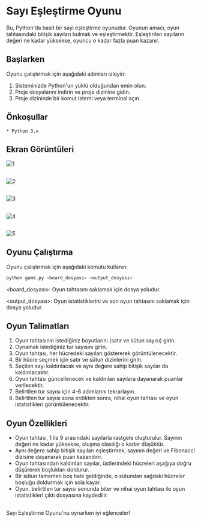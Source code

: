 
# Sayı Eşleştirme Oyunu


Bu, Python'da basit bir sayı eşleştirme oyunudur. Oyunun amacı, oyun tahtasındaki bitişik sayıları bulmak ve eşleştirmektir. Eşleştirilen sayıların değeri ne kadar yüksekse, oyuncu o kadar fazla puan kazanır.

## Başlarken
Oyunu çalıştırmak için aşağıdaki adımları izleyin:

   1. Sisteminizde Python'un yüklü olduğundan emin olun.
   2. Proje dosyalarını indirin ve proje dizinine gidin.
   3. Proje dizininde bir komut istemi veya terminal açın.


## Önkoşullar
    
    * Python 3.x



## Ekran Görüntüleri
![1](https://github.com/kagantemizkan/python-number-matching/assets/46727689/59d6e8b2-288e-4bf7-944c-768af3f16094)
##
![2](https://github.com/kagantemizkan/python-number-matching/assets/46727689/99b298c0-f60a-4a91-9fb9-53910a315615)
##
![3](https://github.com/kagantemizkan/python-number-matching/assets/46727689/fe724e82-313b-4fbc-a356-cf53715b7e04)
##
![4](https://github.com/kagantemizkan/python-number-matching/assets/46727689/b05b74f2-76d5-403d-a330-39c8fa281b81)
##
![5](https://github.com/kagantemizkan/python-number-matching/assets/46727689/e34738d7-3300-42d4-a1d1-9e8030418e8f)
## 


## Oyunu Çalıştırma
 
Oyunu çalıştırmak için aşağıdaki komutu kullanın:

```bash 
python game.py <board_dosyası> <output_dosyası>
```

<board_dosyası>: Oyun tahtasını saklamak için dosya yoludur.

<output_dosyası>: Oyun istatistiklerini ve son oyun tahtasını saklamak için dosya yoludur.
    
## Oyun Talimatları

 1. Oyun tahtasının istediğiniz boyutlarını (satır ve sütun sayısı) girin.
 2. Oynamak istediğiniz tur sayısını girin.
 3. Oyun tahtası, her hücredeki sayıları göstererek görüntülenecektir.
 4. Bir hücre seçmek için satır ve sütun dizinlerini girin.
 5. Seçilen sayı kaldırılacak ve aynı değere sahip bitişik sayılar da kaldırılacaktır.
 6. Oyun tahtası güncellenecek ve kaldırılan sayılara dayanarak puanlar verilecektir.
 7. Belirtilen tur sayısı için 4-6 adımlarını tekrarlayın.
 8. Belirtilen tur sayısı sona erdikten sonra, nihai oyun tahtası ve oyun istatistikleri   görüntülenecektir.

 ## Oyun Özellikleri
+ Oyun tahtası, 1 ila 9 arasındaki sayılarla rastgele oluşturulur. Sayının değeri ne kadar yüksekse, oluşma olasılığı o kadar düşüktür.
+ Aynı değere sahip bitişik sayıları eşleştirmek, sayının değeri ve Fibonacci dizisine dayanarak puan kazandırır.
+ Oyun tahtasından kaldırılan sayılar, üstlerindeki hücreleri aşağıya doğru düşürerek boşlukları doldurur.
+ Bir sütun tamamen boş hale geldiğinde, o sütundan sağdaki hücreler boşluğu doldurmak için sola kayar.
+ Oyun, belirtilen tur sayısı sonunda biter ve nihai oyun tahtası ile oyun istatistikleri çıktı dosyasına kaydedilir.
## 

Sayı Eşleştirme Oyunu'nu oynarken iyi eğlenceler!
